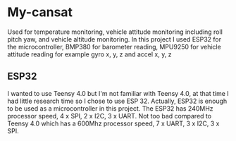 # My-cansat
Used for temperature monitoring, vehicle attitude monitoring including roll pitch yaw, and vehicle altitude monitoring.
In this project I used ESP32 for the microcontroller, BMP380 for barometer reading, MPU9250 for vehicle attitude reading for example gyro x, y, z and accel x, y, z
## ESP32
I wanted to use Teensy 4.0 but I'm not familiar with Teensy 4.0, at that time I had little research time so I chose to use ESP 32. Actually, ESP32 is enough to be used as a microcontroller in this project. The ESP32 has 240MHz processor speed, 4 x SPI, 2 x I2C, 3 x UART. Not too bad compared to Teensy 4.0 which has a 600Mhz processor speed, 7 x UART, 3 x I2C, 3 x SPI.

